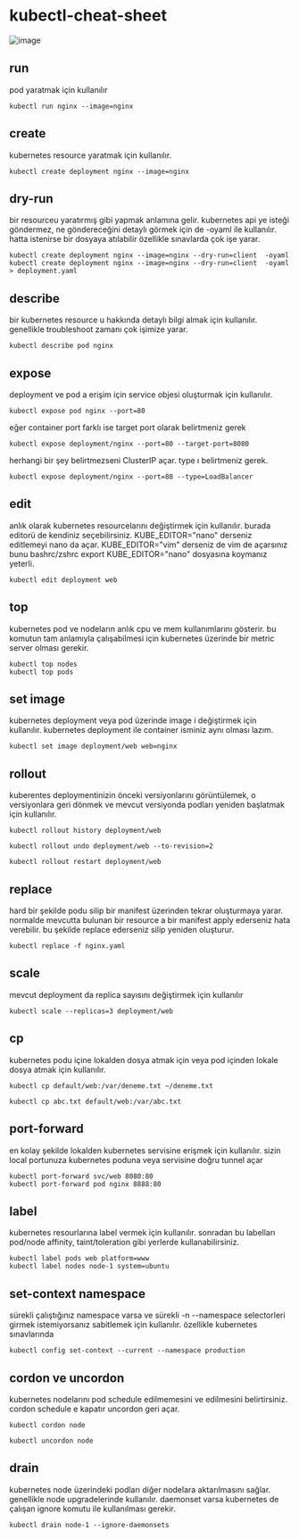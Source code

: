 # kubectl-cheat-sheet

![image](https://github.com/alperen-selcuk/kubectl-cheat-sheet/assets/78741582/17172f89-c176-43b6-96b6-7c8f93775d1e)


## run
pod yaratmak için kullanılır

```
kubectl run nginx --image=nginx
```

## create
kubernetes resource yaratmak için kullanılır.

```
kubectl create deployment nginx --image=nginx
```

## dry-run

bir resourceu yaratırmış gibi yapmak anlamına gelir. kubernetes api ye isteği göndermez, ne göndereceğini detaylı görmek için de -oyaml ile kullanılır. hatta istenirse bir dosyaya atılabilir özellikle sınavlarda çok işe yarar.

```
kubectl create deployment nginx --image=nginx --dry-run=client  -oyaml
kubectl create deployment nginx --image=nginx --dry-run=client  -oyaml > deployment.yaml
```

## describe

bir kubernetes resource u hakkında detaylı bilgi almak için kullanılır. genellikle troubleshoot zamanı çok işimize yarar.

```
kubectl describe pod nginx
```

## expose
deployment ve pod a erişim için service objesi oluşturmak için kullanılır. 

```
kubectl expose pod nginx --port=80
```

eğer container port farklı ise target port olarak belirtmeniz gerek
```
kubectl expose deployment/nginx --port=80 --target-port=8080
```

herhangi bir şey belirtmezseni ClusterIP açar. type ı belirtmeniz gerek.

```
kubectl expose deployment/nginx --port=80 --type=LoadBalancer
```

## edit
anlık olarak kubernetes resourcelarını değiştirmek için kullanılır. burada editorü de kendiniz seçebilirsiniz. KUBE_EDITOR="nano" derseniz editlemeyi nano da açar. KUBE_EDITOR="vim" derseniz de vim de açarsınız bunu bashrc/zshrc export KUBE_EDITOR="nano" dosyasına koymanız yeterli. 

```
kubectl edit deployment web
``` 

## top

kubernetes pod ve nodeların anlık cpu ve mem kullanımlarını gösterir. bu komutun tam anlamıyla çalışabilmesi için kubernetes üzerinde bir metric server olması gerekir. 

```
kubectl top nodes
kubectl top pods
```

## set image
kubernetes deployment veya pod üzerinde image i değiştirmek için kullanılır. kubernetes deployment ile container isminiz aynı olması lazım. 

```
kubectl set image deployment/web web=nginx
```

## rollout 
kuberentes deploymentinizin önceki versiyonlarını görüntülemek, o versiyonlara geri dönmek ve  mevcut versiyonda podları yeniden başlatmak için kullanılır.

```
kubectl rollout history deployment/web

kubectl rollout undo deployment/web --to-revision=2

kubectl rollout restart deployment/web
```

## replace

hard bir şekilde podu silip bir manifest üzerinden tekrar oluşturmaya yarar. normalde mevcutta bulunan bir resource a bir manifest apply ederseniz hata verebilir. bu şekilde replace ederseniz silip yeniden oluşturur.

```
kubectl replace -f nginx.yaml
```

## scale
mevcut deployment da replica sayısını değiştirmek için kullanılır

```
kubectl scale --replicas=3 deployment/web
```

## cp
kubernetes podu içine lokalden dosya atmak için veya pod içinden lokale dosya atmak için kullanılır.

```
kubectl cp default/web:/var/deneme.txt ~/deneme.txt

kubectl cp abc.txt default/web:/var/abc.txt
```

## port-forward
en kolay şekilde lokalden kubernetes servisine erişmek için kullanılır. sizin local portunuza kubernetes poduna veya servisine doğru tunnel açar

```
kubectl port-forward svc/web 8080:80
kubectl port-forward pod nginx 8888:80
```


## label
kubernetes resourlarına label vermek için kullanılır. sonradan bu labelları pod/node affinity, taint/toleration gibi yerlerde kullanabilirsiniz.

```
kubectl label pods web platform=www
kubectl label nodes node-1 system=ubuntu
```

## set-context namespace

sürekli çalıştığınız namespace varsa ve sürekli -n --namespace selectorleri girmek istemiyorsanız sabitlemek için kullanılır. özellikle kubernetes sınavlarında

```
kubectl config set-context --current --namespace production
```

## cordon ve uncordon
kubernetes nodelarını pod schedule edilmemesini ve edilmesini belirtirsiniz. cordon schedule e kapatır uncordon geri açar.

```kubectl cordon node```  

```kubectl uncordon node```

## drain

kubernetes node üzerindeki podları diğer nodelara aktarılmasını sağlar. genellikle node upgradelerinde kullanılır. 
daemonset varsa kubernetes de çalışan  ignore komutu ile kullanılması gerekir.
```
kubectl drain node-1 --ignore-daemonsets
```

